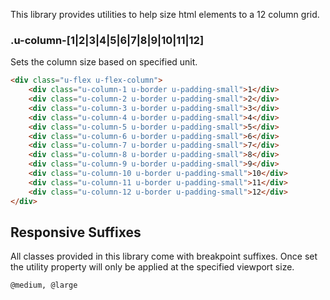 <p class="u-text-emphasize">This library provides utilities to help size html elements to a 12 column grid.</p>

### .u-column-[1|2|3|4|5|6|7|8|9|10|11|12]

Sets the column size based on specified unit.

```html
<div class="u-flex u-flex-column">
	<div class="u-column-1 u-border u-padding-small">1</div>
	<div class="u-column-2 u-border u-padding-small">2</div>
	<div class="u-column-3 u-border u-padding-small">3</div>
	<div class="u-column-4 u-border u-padding-small">4</div>
	<div class="u-column-5 u-border u-padding-small">5</div>
	<div class="u-column-6 u-border u-padding-small">6</div>
	<div class="u-column-7 u-border u-padding-small">7</div>
	<div class="u-column-8 u-border u-padding-small">8</div>
	<div class="u-column-9 u-border u-padding-small">9</div>
	<div class="u-column-10 u-border u-padding-small">10</div>
	<div class="u-column-11 u-border u-padding-small">11</div>
	<div class="u-column-12 u-border u-padding-small">12</div>
</div>  
```

## Responsive Suffixes

All classes provided in this library come with breakpoint suffixes. Once set the utility property will only be applied at the specified viewport size.

`@medium, @large`